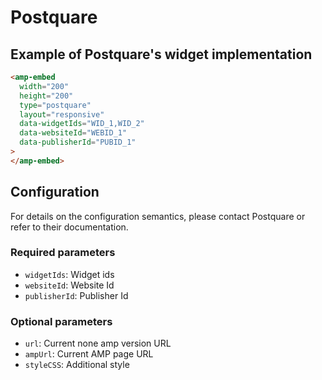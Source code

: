 <!---
Copyright 2017 The AMP HTML Authors. All Rights Reserved.

Licensed under the Apache License, Version 2.0 (the "License");
you may not use this file except in compliance with the License.
You may obtain a copy of the License at

      http://www.apache.org/licenses/LICENSE-2.0

Unless required by applicable law or agreed to in writing, software
distributed under the License is distributed on an "AS-IS" BASIS,
WITHOUT WARRANTIES OR CONDITIONS OF ANY KIND, either express or implied.
See the License for the specific language governing permissions and
limitations under the License.
-->

# Postquare

## Example of Postquare's widget implementation

```html
<amp-embed
  width="200"
  height="200"
  type="postquare"
  layout="responsive"
  data-widgetIds="WID_1,WID_2"
  data-websiteId="WEBID_1"
  data-publisherId="PUBID_1"
>
</amp-embed>
```

## Configuration

For details on the configuration semantics, please contact Postquare or refer to their documentation.

### Required parameters

- `widgetIds`: Widget ids
- `websiteId`: Website Id
- `publisherId`: Publisher Id

### Optional parameters

- `url`: Current none amp version URL
- `ampUrl`: Current AMP page URL
- `styleCSS`: Additional style
